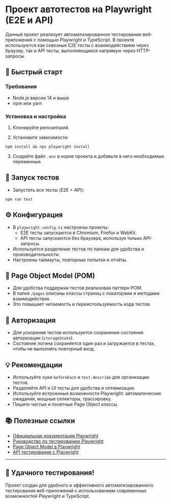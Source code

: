 # Проект автотестов на Playwright (E2E и API)

Данный проект реализует автоматизированное тестирование веб-приложения с помощью Playwright и TypeScript. В проекте используются как сквозные E2E тесты с взаимодействием через браузер, так и API тесты, выполняющиеся напрямую через HTTP-запросы.

## 🚀 Быстрый старт

### Требования

- Node.js версии 14 и выше  
- npm или yarn

### Установка и настройка

1. Клонируйте репозиторий.

2. Установите зависимости:

```npm install && npx playwright install```

3. Создайте файл `.env` в корне проекта и добавьте в него необходимые переменные.

## 🧪 Запуск тестов

- Запустить все тесты (E2E + API):

```npm run test```

## ⚙️ Конфигурация

- В `playwright.config.ts` настроены проекты:
  - E2E тесты запускаются в Chromium, Firefox и WebKit.
  - API тесты запускаются без браузера, используя только API-запросы.
- Используется разделение тестов по папкам для удобства и производительности.
- Настроены таймауты, повторные попытки и отчёты.

## 📖 Page Object Model (POM)

- Для удобства поддержки тестов реализован паттерн POM.
- В папке `/pages` описаны классы страниц с локаторами и методами взаимодействия.
- Это повышает читаемость и переиспользуемость кода тестов.

## 🔐 Авторизация

- Для ускорения тестов используется сохранение состояния авторизации (`storageState`).
- Состояние логина сохраняется один раз и загружается в тестах, чтобы не выполнять повторный вход.

## 💡 Рекомендации

- Используйте хуки `beforeEach` и `test.describe` для организации тестов.
- Разделяйте API и UI тесты для удобства и оптимизации.
- Используйте встроенные возможности Playwright: автоматические ожидания, мощные селекторы, трассировку.
- Пишите чистые и понятные Page Object классы.

## 📚 Полезные ссылки

- [Официальная документация Playwright](https://playwright.dev/docs/intro)  
- [Руководство по тестированию Playwright](https://playwright.dev/docs/test-intro)  
- [Page Object Model в Playwright](https://playwright.dev/docs/pom)  
- [API тестирование с Playwright](https://playwright.dev/docs/test-api-testing)

---

## 🎉 Удачного тестирования!

Проект создан для удобного и эффективного автоматизированного тестирования веб-приложений с использованием современных возможностей Playwright и TypeScript.
